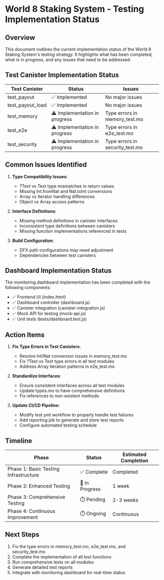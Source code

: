 # World 8 Staking System - Testing Implementation Status

## Overview

This document outlines the current implementation status of the World 8 Staking System's testing strategy. It highlights what has been completed, what is in progress, and any issues that need to be addressed.

## Test Canister Implementation Status

| Test Canister | Status | Issues |
|---------------|--------|--------|
| test_payout | ✅ Implemented | No major issues |
| test_payout_load | ✅ Implemented | No major issues |
| test_memory | ⚠️ Implementation in progress | Type errors in memory_test.mo |
| test_e2e | ⚠️ Implementation in progress | Type errors in e2e_test.mo |
| test_security | ⚠️ Implementation in progress | Type errors in security_test.mo |

## Common Issues Identified

1. **Type Compatibility Issues**:
   - ?Text vs Text type mismatches in return values
   - Missing Int.fromNat and Nat.toInt conversions
   - Array vs Iterator handling differences
   - Object vs Array access patterns

2. **Interface Definitions**:
   - Missing method definitions in canister interfaces
   - Inconsistent type definitions between canisters
   - Missing function implementations referenced in tests

3. **Build Configuration**:
   - DFX path configurations may need adjustment
   - Dependencies between test canisters

## Dashboard Implementation Status

The monitoring dashboard implementation has been completed with the following components:

- ✅ Frontend UI (index.html)
- ✅ Dashboard controller (dashboard.js)
- ✅ Canister integration (canister-integration.js)
- ✅ Mock API for testing (mock-api.js)
- ✅ Unit tests (tests/dashboard.test.js)

## Action Items

1. **Fix Type Errors in Test Canisters**:
   - Resolve Int/Nat conversion issues in memory_test.mo
   - Fix ?Text vs Text type errors in all test modules
   - Address Array iteration patterns in e2e_test.mo

2. **Standardize Interfaces**:
   - Ensure consistent interfaces across all test modules
   - Update types.mo to have comprehensive definitions
   - Fix references to non-existent methods

3. **Update CI/CD Pipeline**:
   - Modify test.yml workflow to properly handle test failures
   - Add reporting job to generate and store test reports
   - Configure automated testing schedule

## Timeline

| Phase | Status | Estimated Completion |
|-------|--------|----------------------|
| Phase 1: Basic Testing Infrastructure | ✅ Complete | Completed |
| Phase 2: Enhanced Testing | 🔄 In Progress | 1 week |
| Phase 3: Comprehensive Testing | ⏱️ Pending | 2-3 weeks |
| Phase 4: Continuous Improvement | ⏱️ Ongoing | Continuous |

## Next Steps

1. Fix the type errors in memory_test.mo, e2e_test.mo, and security_test.mo
2. Complete the implementation of all test functions
3. Run comprehensive tests on all modules
4. Generate detailed test reports
5. Integrate with monitoring dashboard for real-time status 